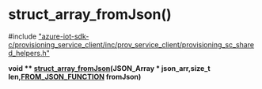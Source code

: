 # struct_array_fromJson()

\#include ["azure-iot-sdk-c/provisioning_service_client/inc/prov_service_client/provisioning_sc_shared_helpers.h"](../iot-c-ref-provisioning-sc-shared-helpers-h.md)  

**void ** [struct_array_fromJson](#provisioning__sc__shared__helpers_8h_1ae157833edfa3bafad789527e3c84e180)(JSON_Array * json_arr,size_t len,[FROM_JSON_FUNCTION](#provisioning__sc__shared__helpers_8h_1a136b203a128307c6c486bc77e747d51e) fromJson)**

